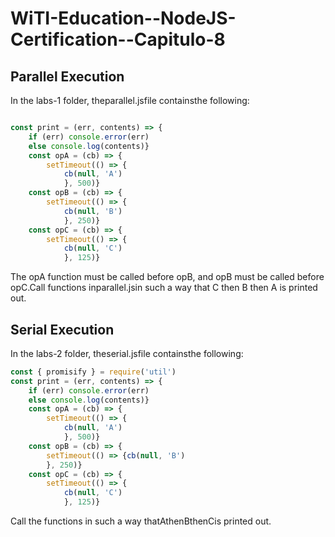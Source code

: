 # WiTI-Education--NodeJS-Certification--Capitulo-8

## Parallel Execution
In the labs-1 folder, theparallel.jsfile containsthe following:
```javascript

const print = (err, contents) => {
    if (err) console.error(err)
    else console.log(contents)}
    const opA = (cb) => {
        setTimeout(() => {
            cb(null, 'A')
            }, 500)}
    const opB = (cb) => {
        setTimeout(() => {
            cb(null, 'B')
            }, 250)}
    const opC = (cb) => {
        setTimeout(() => {
            cb(null, 'C')
            }, 125)}

```
The opA function must be called before opB, and opB must be called before opC.Call functions inparallel.jsin such a way that C then B then A is printed out.

## Serial Execution

In the labs-2 folder, theserial.jsfile containsthe following:

```javascript
const { promisify } = require('util')
const print = (err, contents) => {
    if (err) console.error(err)
    else console.log(contents)}
    const opA = (cb) => {
        setTimeout(() => {
            cb(null, 'A')
            }, 500)}
    const opB = (cb) => {
        setTimeout(() => {cb(null, 'B')
        }, 250)}
    const opC = (cb) => {
        setTimeout(() => {
            cb(null, 'C')
            }, 125)}
```
Call the functions in such a way thatAthenBthenCis printed out.